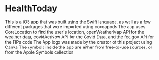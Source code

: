 # HealthToday
This is a iOS app that was built using the Swift language, as well as a few different packages that were imported using cocoapods
The app uses CoreLocation to find the user's location, openWeatherMap API for the weather data, covidActNow API for the Covid Data, and the fcc.gov API for the FIPs code
The App logo was made by the creator of this project using Canva
The symbols inside the app are either from free-to-use sources, or from the Apple Symbols collection
